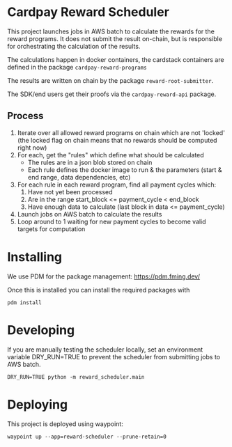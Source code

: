 # Cardpay Reward Scheduler

This project launches jobs in AWS batch to calculate the rewards for the reward programs. It does not submit the result on-chain, but is responsible for orchestrating the calculation of the results.

The calculations happen in docker containers, the cardstack containers are defined in the package `cardpay-reward-programs`

The results are written on chain by the package `reward-root-submitter`.

The SDK/end users get their proofs via the `cardpay-reward-api` package.

## Process

1. Iterate over all allowed reward programs on chain which are not 'locked' (the locked flag on chain means that no rewards should be computed right now)
2. For each, get the "rules" which define what should be calculated
    * The rules are in a json blob stored on chain
    * Each rule defines the docker image to run & the parameters (start & end range, data dependencies, etc)
3. For each rule in each reward program, find all payment cycles which:
    1. Have not yet been processed
    2. Are in the range start_block <= payment_cycle < end_block
    3. Have enough data to calculate (last block in data <= payment_cycle) 
4. Launch jobs on AWS batch to calculate the results
5. Loop around to 1 waiting for new payment cycles to become valid targets for computation

# Installing

We use PDM for the package management: https://pdm.fming.dev/

Once this is installed you can install the required packages with

    pdm install

# Developing

If you are manually testing the scheduler locally, set an environment variable DRY_RUN=TRUE to prevent the scheduler from submitting jobs to AWS batch.

    DRY_RUN=TRUE python -m reward_scheduler.main

# Deploying

This project is deployed using waypoint:

    waypoint up --app=reward-scheduler --prune-retain=0